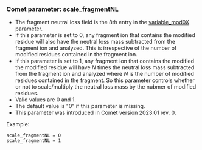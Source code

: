 ### Comet parameter: scale_fragmentNL

- The fragment neutral loss field is the 8th entry in the [variable_mod0X](/Comet/parameters/parameters_202301/variable_mod01.html)
parameter.
- If this parameter is set to 0, any fragment ion that contains the modified
residue will also have the neutral loss mass subtracted from the fragment ion
and analyzed. This is irrespective of the number of modified residues contained
in the fragment ion.
- If this parameter is set to 1, any fragment ion that contains the modified
the modified residue will have _N_ times the neutral loss mass subtracted from
the fragment ion and analyzed where _N_ is the number of modified residues
contained in the fragment.  So this parameter controls whether or not to
scale/multiply the neutral loss mass by the nubmer of modified residues.
- Valid values are 0 and 1.
- The default value is "0" if this parameter is missing.
- This parameter was introduced in Comet version 2023.01 rev. 0.

Example:
```
scale_fragmentNL = 0
scale_fragmentNL = 1
```
